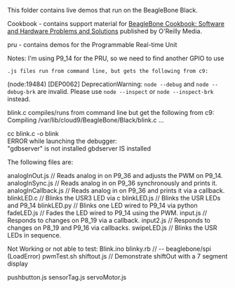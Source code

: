 This folder contains live demos that run on the BeagleBone Black.

Cookbook - contains support material for [BeagleBone Cookbook:
Software and Hardware Problems and Solutions](http://shop.oreilly.com/product/0636920033899.do) published by  O'Reilly Media.

pru - contains demos for the Programmable Real-time Unit

Notes:
I'm using P9_14 for the PRU, so we need to find another GPIO to use

    .js files run from command line, but gets the following from c9:
(node:19484) [DEP0062] DeprecationWarning: `node --debug` and `node --debug-brk` are invalid. Please use `node --inspect` or `node --inspect-brk` instead. 

blink.c compiles/runs from command line but get the following from c9:
Compiling /var/lib/cloud9/BeagleBone/Black/blink.c ...    

cc     blink.c   -o blink               
ERROR while launching the debugger:                 
        "gdbserver" is not installed 
gbdserver IS installed

The following files are:

analogInOut.js      // Reads analog in on P9_36 and adjusts the PWM on P9_14.
analogInSync.js     // Reads analog in on P9_36 synchronously and prints it.
analogInCallback.js // Reads analog in on P9_36 and prints it via a callback.
blinkLED.c          // Blinks the USR3 LED via c
blinkLED.js         // Blinks the USR LEDs and P9_14
blinkLED.py         // Blinks one LED wired to P9_14 via python
fadeLED.js          // Fades the LED wired to P9_14 using the PWM.
input.js            // Responds to changes on P8_19 via a callback.
input2.js           // Responds to changes on P8_19 and P9_16 via callbacks.
swipeLED.js         // Blinks the USR LEDs in sequence.

Not Working or not able to test:
Blink.ino
blinky.rb       // -- beaglebone/spi (LoadError)
pwmTest.sh
shiftout.js     // Demonstrate shiftOut with a 7 segment display

pushbutton.js
sensorTag.js
servoMotor.js
